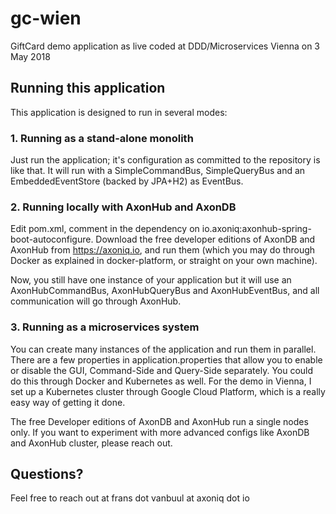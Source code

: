 # gc-wien
GiftCard demo application as live coded at DDD/Microservices Vienna on 3 May 2018

## Running this application

This application is designed to run in several modes:

### 1. Running as a stand-alone monolith

Just run the application; it's configuration 
as committed to the repository is like that. It
will run with a SimpleCommandBus, SimpleQueryBus
and an EmbeddedEventStore (backed by JPA+H2) as
EventBus.

### 2. Running locally with AxonHub and AxonDB

Edit pom.xml, comment in the dependency on 
io.axoniq:axonhub-spring-boot-autoconfigure. 
Download the free developer editions of AxonDB and AxonHub from
https://axoniq.io, and run them (which you may do through
Docker as explained in docker-platform, or straight on
your own machine).

Now, you still have one instance of your application
but it will use an AxonHubCommandBus, AxonHubQueryBus
and AxonHubEventBus, and all communication will go through
AxonHub.

### 3. Running as a microservices system

You can create many instances of the application and run them in
parallel. There are a few properties in application.properties that
allow you to enable or disable the GUI, Command-Side and Query-Side
separately. You could do this through Docker and Kubernetes as well.
For the demo in Vienna, I set up a Kubernetes cluster through Google
Cloud Platform, which is a really easy way of getting it done.

The free Developer editions of AxonDB and AxonHub run a single nodes
only. If you want to experiment with more advanced configs like AxonDB
and AxonHub cluster, please reach out.

## Questions?

Feel free to reach out at frans dot vanbuul at axoniq dot io
 









